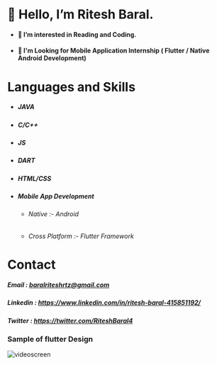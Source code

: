 # 👋 Hello, I’m Ritesh Baral.


* #### 👀 I’m interested in Reading and Coding. 
* #### 🌱 I'm Looking for Mobile Application Internship ( Flutter / Native Android Development)


# Languages and Skills

   * #####  JAVA
   * #####  C/C++
   * #####  JS
   * #####  DART
   * #####  HTML/CSS
   * #####  Mobile App Development 
        * ######  Native         :- Android
        * ######  Cross Platform :- Flutter Framework 
        
    
   
# Contact

  #####  Email     : baralriteshrtz@gmail.com
  #####  Linkedin  : https://www.linkedin.com/in/ritesh-baral-415851192/
  #####  Twitter   : https://twitter.com/RiteshBaral4 
                      
                      
### Sample of flutter Design 
  ![videoscreen](https://user-images.githubusercontent.com/53189504/141793238-f07a4509-0487-48c4-a192-ebbd04619954.png)


                     
                     
<!---
Ritesh-056/Ritesh-056 is a ✨ special ✨ repository because its `README.md` (this file) appears on your GitHub profile.
You can click the Preview link to take a look at your changes.
--->
